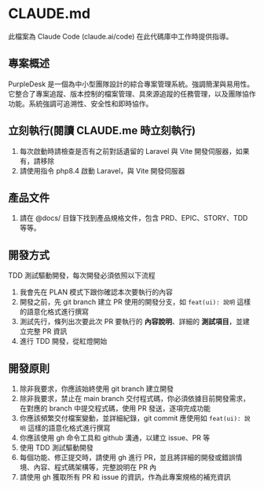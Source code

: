 # CLAUDE.md

此檔案為 Claude Code (claude.ai/code) 在此代碼庫中工作時提供指導。

## 專案概述

PurpleDesk 是一個為中小型團隊設計的綜合專案管理系統。強調簡潔與易用性。它整合了專案追蹤、版本控制的檔案管理、具來源追蹤的任務管理，以及團隊協作功能。系統強調可追溯性、安全性和即時協作。

## 立刻執行(閱讀 CLAUDE.me 時立刻執行)

1. 每次啟動時請檢查是否有之前對話遺留的 Laravel 與 Vite 開發伺服器，如果有，請移除
2. 請使用指令 php8.4 啟動 Laravel，與 Vite 開發伺服器

## 產品文件

1. 請在 @docs/ 目錄下找到產品規格文件，包含 PRD、EPIC、STORY、TDD 等等。

## 開發方式

TDD 測試驅動開發，每次開發必須依照以下流程

1. 我會先在 PLAN 模式下跟你確認本次要執行的內容
2. 開發之前，先 git branch 建立 PR 使用的開發分支，如 `feat(ui): 說明` 這樣的語意化格式進行撰寫
3. 測試先行，條列出次要此次 PR 要執行的 **內容說明**、詳細的 **測試項目**，並建立完整 PR 資訊
4. 進行 TDD 開發，從紅燈開始

## 開發原則

1. 除非我要求，你應該始終使用 git branch 建立開發
2. 除非我要求，禁止在 main branch 交付程式碼，你必須依據目前開發需求，在對應的 branch 中提交程式碼，使用 PR 發送，逐項完成功能
3. 你應該頻繁交付檔案變動，並詳細紀錄，git commit 應使用如 `feat(ui): 說明` 這樣的語意化格式進行撰寫
4. 你應該使用 gh 命令工具和 github 溝通，以建立 issue、PR 等
5. 使用 TDD 測試驅動開發
6. 每個功能、修正提交時，請使用 gh 進行 PR，並且將詳細的開發或錯誤情境、內容、程式碼架構等，完整說明在 PR 內
7. 請使用 gh 獲取所有 PR 和 issue 的資訊，作為此專案規格的補充資訊
